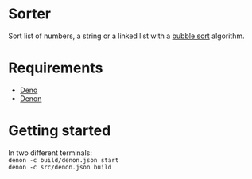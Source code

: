 # Sorter

Sort list of numbers, a string or a linked list with a [bubble sort](https://en.wikipedia.org/wiki/Bubble_sort) algorithm.

# Requirements

- [Deno](https://deno.land/)
- [Denon](https://deno.land/x/denon)

# Getting started

In two different terminals:  
`denon -c build/denon.json start`  
`denon -c src/denon.json build`

